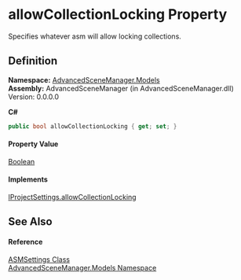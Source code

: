# allowCollectionLocking Property


Specifies whatever asm will allow locking collections.



## Definition
**Namespace:** <a href="N_AdvancedSceneManager_Models.md">AdvancedSceneManager.Models</a>  
**Assembly:** AdvancedSceneManager (in AdvancedSceneManager.dll) Version: 0.0.0.0

**C#**
``` C#
public bool allowCollectionLocking { get; set; }
```



#### Property Value
<a href="https://learn.microsoft.com/dotnet/api/system.boolean" target="_blank" rel="noopener noreferrer">Boolean</a>

#### Implements
<a href="P_AdvancedSceneManager_DependencyInjection_IProjectSettings_allowCollectionLocking.md">IProjectSettings.allowCollectionLocking</a>  


## See Also


#### Reference
<a href="T_AdvancedSceneManager_Models_ASMSettings.md">ASMSettings Class</a>  
<a href="N_AdvancedSceneManager_Models.md">AdvancedSceneManager.Models Namespace</a>  
